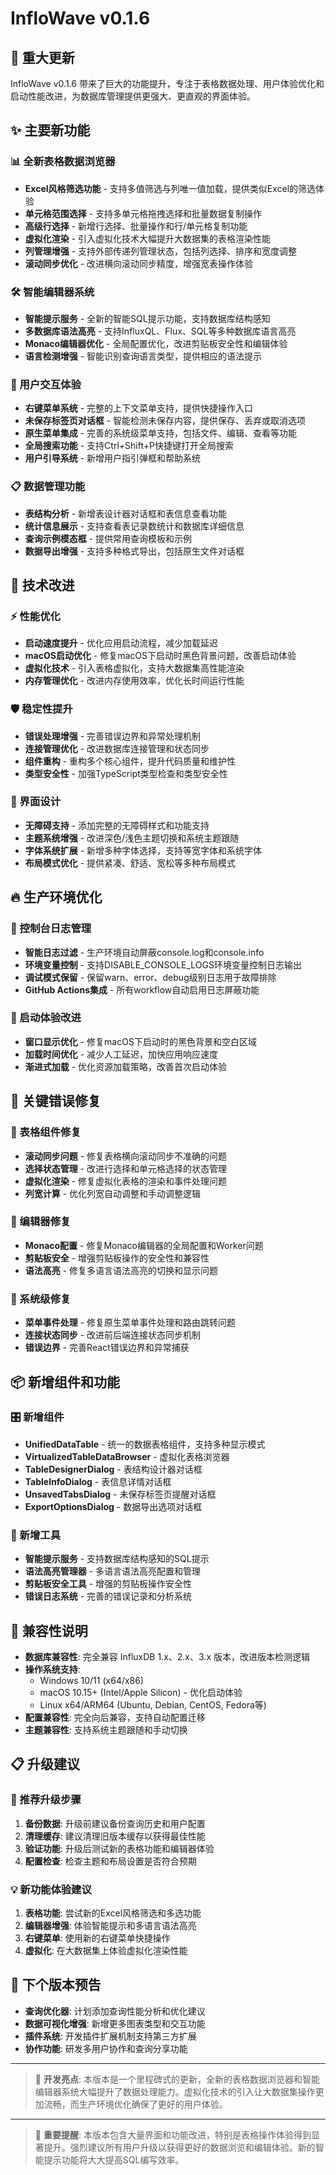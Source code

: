 # InfloWave v0.1.6

## 🚀 重大更新

InfloWave v0.1.6 带来了巨大的功能提升，专注于表格数据处理、用户体验优化和启动性能改进，为数据库管理提供更强大、更直观的界面体验。

## ✨ 主要新功能

### 📊 全新表格数据浏览器
- **Excel风格筛选功能** - 支持多值筛选与列唯一值加载，提供类似Excel的筛选体验
- **单元格范围选择** - 支持多单元格拖拽选择和批量数据复制操作
- **高级行选择** - 新增行选择、批量操作和行/单元格复制功能
- **虚拟化渲染** - 引入虚拟化技术大幅提升大数据集的表格渲染性能
- **列管理增强** - 支持外部传递列管理状态，包括列选择、排序和宽度调整
- **滚动同步优化** - 改进横向滚动同步精度，增强宽表操作体验

### 🛠️ 智能编辑器系统
- **智能提示服务** - 全新的智能SQL提示功能，支持数据库结构感知
- **多数据库语法高亮** - 支持InfluxQL、Flux、SQL等多种数据库语言高亮
- **Monaco编辑器优化** - 全局配置优化，改进剪贴板安全性和编辑体验
- **语言检测增强** - 智能识别查询语言类型，提供相应的语法提示

### 🎯 用户交互体验
- **右键菜单系统** - 完整的上下文菜单支持，提供快捷操作入口
- **未保存标签页对话框** - 智能检测未保存内容，提供保存、丢弃或取消选项
- **原生菜单集成** - 完善的系统级菜单支持，包括文件、编辑、查看等功能
- **全局搜索功能** - 支持Ctrl+Shift+P快捷键打开全局搜索
- **用户引导系统** - 新增用户指引弹框和帮助系统

### 📋 数据管理功能
- **表结构分析** - 新增表设计器对话框和表信息查看功能
- **统计信息展示** - 支持查看表记录数统计和数据库详细信息
- **查询示例模态框** - 提供常用查询模板和示例
- **数据导出增强** - 支持多种格式导出，包括原生文件对话框

## 🔧 技术改进

### ⚡ 性能优化
- **启动速度提升** - 优化应用启动流程，减少加载延迟
- **macOS启动优化** - 修复macOS下启动时黑色背景问题，改善启动体验
- **虚拟化技术** - 引入表格虚拟化，支持大数据集高性能渲染
- **内存管理优化** - 改进内存使用效率，优化长时间运行性能

### 🛡️ 稳定性提升
- **错误处理增强** - 完善错误边界和异常处理机制
- **连接管理优化** - 改进数据库连接管理和状态同步
- **组件重构** - 重构多个核心组件，提升代码质量和维护性
- **类型安全性** - 加强TypeScript类型检查和类型安全性

### 🎨 界面设计
- **无障碍支持** - 添加完整的无障碍样式和功能支持
- **主题系统增强** - 改进深色/浅色主题切换和系统主题跟随
- **字体系统扩展** - 新增多种字体选择，支持等宽字体和系统字体
- **布局模式优化** - 提供紧凑、舒适、宽松等多种布局模式

## 🔥 生产环境优化

### 📱 控制台日志管理
- **智能日志过滤** - 生产环境自动屏蔽console.log和console.info
- **环境变量控制** - 支持DISABLE_CONSOLE_LOGS环境变量控制日志输出
- **调试模式保留** - 保留warn、error、debug级别日志用于故障排除
- **GitHub Actions集成** - 所有workflow自动启用日志屏蔽功能

### 🚀 启动体验改进
- **窗口显示优化** - 修复macOS下启动时的黑色背景和空白区域
- **加载时间优化** - 减少人工延迟，加快应用响应速度
- **渐进式加载** - 优化资源加载策略，改善首次启动体验

## 🐛 关键错误修复

### 🔨 表格组件修复
- **滚动同步问题** - 修复表格横向滚动同步不准确的问题
- **选择状态管理** - 改进行选择和单元格选择的状态管理
- **虚拟化渲染** - 修复虚拟化表格的渲染和事件处理问题
- **列宽计算** - 优化列宽自动调整和手动调整逻辑

### 🎯 编辑器修复
- **Monaco配置** - 修复Monaco编辑器的全局配置和Worker问题
- **剪贴板安全** - 增强剪贴板操作的安全性和兼容性
- **语法高亮** - 修复多语言语法高亮的切换和显示问题

### 🔧 系统级修复
- **菜单事件处理** - 修复原生菜单事件处理和路由跳转问题
- **连接状态同步** - 改进前后端连接状态同步机制
- **错误边界** - 完善React错误边界和异常捕获

## 📦 新增组件和功能

### 🎛️ 新增组件
- **UnifiedDataTable** - 统一的数据表格组件，支持多种显示模式
- **VirtualizedTableDataBrowser** - 虚拟化表格浏览器
- **TableDesignerDialog** - 表结构设计器对话框
- **TableInfoDialog** - 表信息详情对话框
- **UnsavedTabsDialog** - 未保存标签页提醒对话框
- **ExportOptionsDialog** - 数据导出选项对话框

### 🔧 新增工具
- **智能提示服务** - 支持数据库结构感知的SQL提示
- **语法高亮管理器** - 多语言语法高亮配置和管理
- **剪贴板安全工具** - 增强的剪贴板操作安全性
- **错误日志系统** - 完善的错误记录和分析系统

## 🔄 兼容性说明

- **数据库兼容性**: 完全兼容 InfluxDB 1.x、2.x、3.x 版本，改进版本检测逻辑
- **操作系统支持**: 
  - Windows 10/11 (x64/x86)
  - macOS 10.15+ (Intel/Apple Silicon) - 优化启动体验
  - Linux x64/ARM64 (Ubuntu, Debian, CentOS, Fedora等)
- **配置兼容性**: 完全向后兼容，支持自动配置迁移
- **主题兼容性**: 支持系统主题跟随和手动切换

## 📋 升级建议

### 🚀 推荐升级步骤
1. **备份数据**: 升级前建议备份查询历史和用户配置
2. **清理缓存**: 建议清理旧版本缓存以获得最佳性能
3. **验证功能**: 升级后测试新的表格功能和编辑器体验
4. **配置检查**: 检查主题和布局设置是否符合预期

### 💡 新功能体验建议
1. **表格功能**: 尝试新的Excel风格筛选和多选功能
2. **编辑器增强**: 体验智能提示和多语言语法高亮
3. **右键菜单**: 使用新的右键菜单快捷操作
4. **虚拟化**: 在大数据集上体验虚拟化渲染性能

## 🎯 下个版本预告

- **查询优化器**: 计划添加查询性能分析和优化建议
- **数据可视化增强**: 新增更多图表类型和交互功能  
- **插件系统**: 开发插件扩展机制支持第三方扩展
- **协作功能**: 研发多用户协作和查询分享功能

---

> 🎯 **开发亮点**: 本版本是一个里程碑式的更新，全新的表格数据浏览器和智能编辑器系统大幅提升了数据处理能力。虚拟化技术的引入让大数据集操作更加流畅，而生产环境优化确保了更好的用户体验。

---

> 📝 **重要提醒**: 本版本包含大量界面和功能改进，特别是表格操作体验得到显著提升。强烈建议所有用户升级以获得更好的数据浏览和编辑体验。新的智能提示功能将大大提高SQL编写效率。